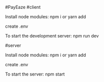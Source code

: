 #PayEaze
#client
<p>Install node modules: npm i or yarn add</p>
<p>create .env</p>
<p>To start the development server: npm run dev</p>
#server
<p>Install node modules: npm i or yarn add</p>
<p>create .env</p>
<p>To start the server: npm start</p>
